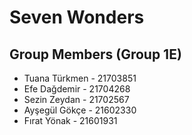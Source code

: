 # Seven Wonders
Group Members (Group 1E)
-
* Tuana Türkmen - 21703851
* Efe Dağdemir - 21704268
* Sezin Zeydan - 21702567
* Ayşegül Gökçe - 21602330
* Fırat Yönak - 21601931
